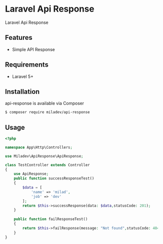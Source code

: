 # Laravel Api Response
Laravel Api Response

## Features

- Simple API Response

## Requirements

- Laravel 5+

## Installation
api-response is available via Composer

```bash
$ composer require miladev/api-response
```

## Usage

```php
<?php

namespace App\Http\Controllers;

use Miladev\ApiResponse\ApiResponse;

class TestController extends Controller
{
    use ApiResponse;
    public function successResponseTest()
    {
        $data = [
            'name' => 'milad',
            'job' => 'dev'
        ];
        return $this->successResponse(data: $data,statusCode: 201);
    }
    
    public function failResponseTest()
    {
        return $this->failResponse(message: "Not found",statusCode: 404);
    }
}

```
